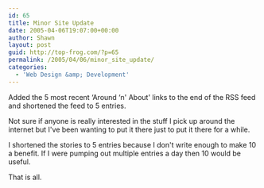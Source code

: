 ```yaml
---
id: 65
title: Minor Site Update
date: 2005-04-06T19:07:00+00:00
author: Shawn
layout: post
guid: http://top-frog.com/?p=65
permalink: /2005/04/06/minor_site_update/
categories:
  - 'Web Design &amp; Development'
---
```

Added the 5 most recent &#8216;Around &#8216;n' About' links to the end of the RSS feed and shortened the feed to 5 entries.

Not sure if anyone is really interested in the stuff I pick up around the internet but I've been wanting to put it there just to put it there for a while.

I shortened the stories to 5 entries because I don't write enough to make 10 a benefit. If I were pumping out multiple entries a day then 10 would be useful.

That is all.